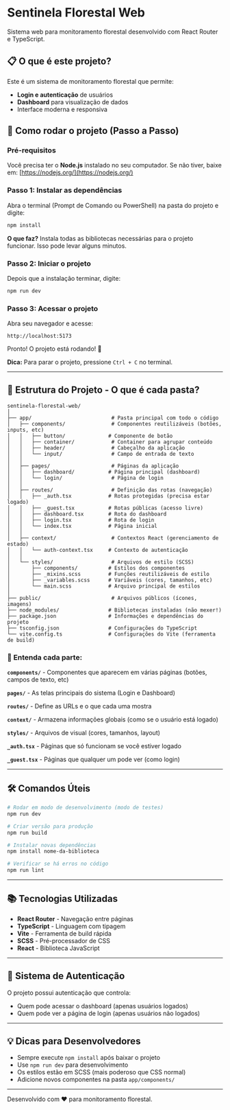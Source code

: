 # Sentinela Florestal Web

Sistema web para monitoramento florestal desenvolvido com React Router e TypeScript.

## 📋 O que é este projeto?

Este é um sistema de monitoramento florestal que permite:
- **Login e autenticação** de usuários
- **Dashboard** para visualização de dados
- Interface moderna e responsiva

## 🚀 Como rodar o projeto (Passo a Passo)

### Pré-requisitos

Você precisa ter o **Node.js** instalado no seu computador. Se não tiver, baixe em: [https://nodejs.org/](https://nodejs.org/)

### Passo 1: Instalar as dependências

Abra o terminal (Prompt de Comando ou PowerShell) na pasta do projeto e digite:

```bash
npm install
```

**O que faz?** Instala todas as bibliotecas necessárias para o projeto funcionar. Isso pode levar alguns minutos.

### Passo 2: Iniciar o projeto

Depois que a instalação terminar, digite:

```bash
npm run dev
```

### Passo 3: Acessar o projeto

Abra seu navegador e acesse:

```
http://localhost:5173
```

Pronto! O projeto está rodando! 🎉

**Dica:** Para parar o projeto, pressione `Ctrl + C` no terminal.

---

## 📁 Estrutura do Projeto - O que é cada pasta?

```
sentinela-florestal-web/
│
├── app/                          # Pasta principal com todo o código
│   ├── components/               # Componentes reutilizáveis (botões, inputs, etc)
│   │   ├── button/              # Componente de botão
│   │   ├── container/            # Container para agrupar conteúdo
│   │   ├── header/               # Cabeçalho da aplicação
│   │   └── input/                # Campo de entrada de texto
│   │
│   ├── pages/                    # Páginas da aplicação
│   │   ├── dashboard/           # Página principal (dashboard)
│   │   └── login/                # Página de login
│   │
│   ├── routes/                   # Definição das rotas (navegação)
│   │   ├── _auth.tsx            # Rotas protegidas (precisa estar logado)
│   │   ├── _guest.tsx           # Rotas públicas (acesso livre)
│   │   ├── dashboard.tsx        # Rota do dashboard
│   │   ├── login.tsx            # Rota de login
│   │   └── index.tsx            # Página inicial
│   │
│   ├── context/                  # Contextos React (gerenciamento de estado)
│   │   └── auth-context.tsx     # Contexto de autenticação
│   │
│   └── styles/                   # Arquivos de estilo (SCSS)
│       ├── components/          # Estilos dos componentes
│       ├── _mixins.scss         # Funções reutilizáveis de estilo
│       ├── _variables.scss      # Variáveis (cores, tamanhos, etc)
│       └── main.scss            # Arquivo principal de estilos
│
├── public/                       # Arquivos públicos (ícones, imagens)
├── node_modules/                # Bibliotecas instaladas (não mexer!)
├── package.json                 # Informações e dependências do projeto
├── tsconfig.json                # Configurações do TypeScript
└── vite.config.ts               # Configurações do Vite (ferramenta de build)
```

### 📝 Entenda cada parte:

**`components/`** - Componentes que aparecem em várias páginas (botões, campos de texto, etc)

**`pages/`** - As telas principais do sistema (Login e Dashboard)

**`routes/`** - Define as URLs e o que cada uma mostra

**`context/`** - Armazena informações globais (como se o usuário está logado)

**`styles/`** - Arquivos de visual (cores, tamanhos, layout)

**`_auth.tsx`** - Páginas que só funcionam se você estiver logado

**`_guest.tsx`** - Páginas que qualquer um pode ver (como login)

---

## 🛠️ Comandos Úteis

```bash
# Rodar em modo de desenvolvimento (modo de testes)
npm run dev

# Criar versão para produção
npm run build

# Instalar novas dependências
npm install nome-da-biblioteca

# Verificar se há erros no código
npm run lint
```

---

## 📚 Tecnologias Utilizadas

- **React Router** - Navegação entre páginas
- **TypeScript** - Linguagem com tipagem
- **Vite** - Ferramenta de build rápida
- **SCSS** - Pré-processador de CSS
- **React** - Biblioteca JavaScript

---

## 🔐 Sistema de Autenticação

O projeto possui autenticação que controla:
- Quem pode acessar o dashboard (apenas usuários logados)
- Quem pode ver a página de login (apenas usuários não logados)

---

## 💡 Dicas para Desenvolvedores

- Sempre execute `npm install` após baixar o projeto
- Use `npm run dev` para desenvolvimento
- Os estilos estão em SCSS (mais poderoso que CSS normal)
- Adicione novos componentes na pasta `app/components/`

---

Desenvolvido com ❤️ para monitoramento florestal.